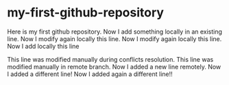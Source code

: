 # my-first-github-repository

Here is my first github repository. Now I add something locally in an existing line. Now I modify again locally this line. Now I modify again locally this line.
Now I add locally this line

This line was modified manually during conflicts resolution. This line was modified manually in remote branch.
Now I added a new line remotely.
Now I added a different line!
Now I added again a different line!!
